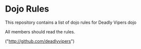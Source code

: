 Dojo Rules
==========

This repository contains a list of dojo rules for Deadly Vipers dojo

All members should read the rules. 

("http://github.com/deadlyvipers")


